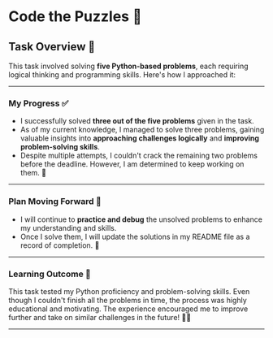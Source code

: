 # Code the Puzzles 🧩

## Task Overview 🎯
This task involved solving **five Python-based problems**, each requiring logical thinking and programming skills. Here's how I approached it:

---

### My Progress ✅
- I successfully solved **three out of the five problems** given in the task.
- As of my current knowledge, I managed to solve three problems, gaining valuable insights into **approaching challenges logically** and **improving problem-solving skills**.
- Despite multiple attempts, I couldn't crack the remaining two problems before the deadline. However, I am determined to keep working on them. 💪

---

### Plan Moving Forward 📅
- I will continue to **practice and debug** the unsolved problems to enhance my understanding and skills.
- Once I solve them, I will update the solutions in my README file as a record of completion. 🔄

---

### Learning Outcome 🌟
This task tested my Python proficiency and problem-solving skills. Even though I couldn't finish all the problems in time, the process was highly educational and motivating. The experience encouraged me to improve further and take on similar challenges in the future! 🧠✨

---


